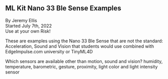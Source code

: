 ## ML Kit Nano 33 Ble Sense Examples


By Jeremy Ellis  
Started July 7th, 2022  
Use at your own Risk!  

These are examples using the Nano 33 Ble Sense that are not the standard: Acceleration, Sound and Vision
that students would use combined with EdgeImpulse.com university or TinyML4D


Which sensors are available other than motion, sound and vision?
humidity, temperature, barometric, gesture, proximity, light color and light intensity sensor 
